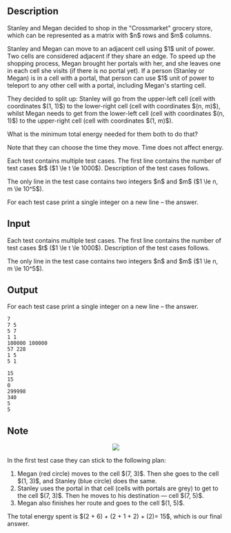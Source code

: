 ## Description

<div><p>Stanley and Megan decided to shop in the "Crossmarket" grocery store, which can be represented as a matrix with $n$ rows and $m$ columns. </p><p>Stanley and Megan can move to an adjacent cell using $1$ unit of power. Two cells are considered adjacent if they share an edge. To speed up the shopping process, Megan brought her portals with her, and she leaves one in each cell she visits (if there is no portal yet). If a person (Stanley or Megan) is in a cell with a portal, that person can use $1$ unit of power to teleport to any other cell with a portal, including Megan's starting cell.</p><p>They decided to split up: Stanley will go from the upper-left cell (cell with coordinates $(1, 1)$) to the lower-right cell (cell with coordinates $(n, m)$), whilst Megan needs to get from the lower-left cell (cell with coordinates $(n, 1)$) to the upper-right cell (cell with coordinates $(1, m)$).</p><p>What is the minimum total energy needed for them both to do that?</p><p>Note that they can choose the time they move. Time does not affect energy.</p></div><div class="input-specification"><p>Each test contains multiple test cases. The first line contains the number of test cases $t$ ($1 \le t \le 1000$). Description of the test cases follows.</p><p>The only line in the test case contains two integers $n$ and $m$ ($1 \le n, m \le 10^5$).</p></div><div class="output-specification"><p>For each test case print a single integer on a new line – the answer.</p></div>

## Input

<p>Each test contains multiple test cases. The first line contains the number of test cases $t$ ($1 \le t \le 1000$). Description of the test cases follows.</p><p>The only line in the test case contains two integers $n$ and $m$ ($1 \le n, m \le 10^5$).</p>

## Output

<p>For each test case print a single integer on a new line – the answer.</p>





```input1|2,4,6,8
7
7 5
5 7
1 1
100000 100000
57 228
1 5
5 1
```




```output1
15
15
0
299998
340
5
5
```



## Note

<center> <img class="tex-graphics" src="file://cRqlCd0M.png" style="max-width: 100.0%;max-height: 100.0%;"> </center><p>In the first test case they can stick to the following plan: </p><ol> <li> Megan (red circle) moves to the cell $(7, 3)$. Then she goes to the cell $(1, 3)$, and Stanley (blue circle) does the same. </li><li> Stanley uses the portal in that cell (cells with portals are grey) to get to the cell $(7, 3)$. Then he moves to his destination&nbsp;— cell $(7, 5)$. </li><li> Megan also finishes her route and goes to the cell $(1, 5)$. </li></ol><p>The total energy spent is $(2 + 6) + (2 + 1 + 2) + (2)= 15$, which is our final answer.</p>
